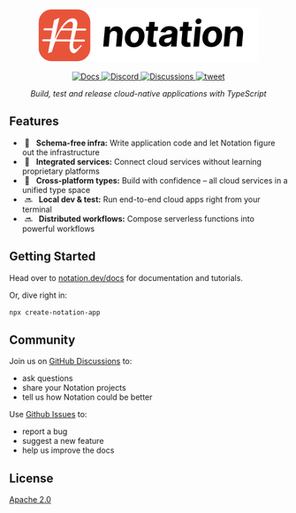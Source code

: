 <br />

<p align="center">
  <a href="https://www.notation.dev">
    <picture>
      <source media="(prefers-color-scheme: dark)" srcset=".github/assets/notation-logo-dark.svg">
      <source media="(prefers-color-scheme: light)" srcset=".github/assets/notation-logo.svg">
      <img alt="Notation Logo" src=".github/assets/notation-logo.svg">
    </picture>
  </a>
</p>

<p align="center">
  <a href="https://www.notation.dev/docs/">
    <img alt="Docs" src="https://img.shields.io/badge/docs-get%20started-brightgreen"/>
  </a>
  <a href="https://discord.gg/mGzDWShPzm">
    <img alt="Discord" src="https://img.shields.io/discord/1154880135678406676">
  </a>
  <a href="https://github.com/notationhq/notation/discussions">
    <img alt="Discussions" src="https://img.shields.io/github/discussions/notationhq/notation"/>
  </a>
  <a href="https://twitter.com/intent/tweet?url=https://www.notation.dev">
    <img alt="tweet" src="https://img.shields.io/twitter/url/http/shields.io.svg?style=social"/>
  </a>
</p>

<p align="center"><em>Build, test and release cloud-native applications with TypeScript</em></p>

## Features

- &nbsp;🧩&nbsp;&nbsp; **Schema-free infra:** Write application code and let Notation figure out the infrastructure
- &nbsp;🔗&nbsp;&nbsp; **Integrated services:** Connect cloud services without learning proprietary platforms
- &nbsp;🤝&nbsp;&nbsp; **Cross-platform types:** Build with confidence – all cloud services in a unified type space
- &nbsp;🔜&nbsp;&nbsp; **Local dev & test:** Run end-to-end cloud apps right from your terminal
- &nbsp;🔜&nbsp;&nbsp; **Distributed workflows:** Compose serverless functions into powerful workflows

## Getting Started

Head over to [notation.dev/docs](https://notation.dev/docs) for documentation and tutorials.

Or, dive right in:

```sh
npx create-notation-app
```

## Community

Join us on [GitHub Discussions](https://github.com/notationhq/notation/discussions) to:

- ask questions
- share your Notation projects
- tell us how Notation could be better

Use [Github Issues](https://github.com/notationhq/notation/issues/new) to:

- report a bug
- suggest a new feature
- help us improve the docs

## License

[Apache 2.0](https://choosealicense.com/licenses/apache-2.0/)
